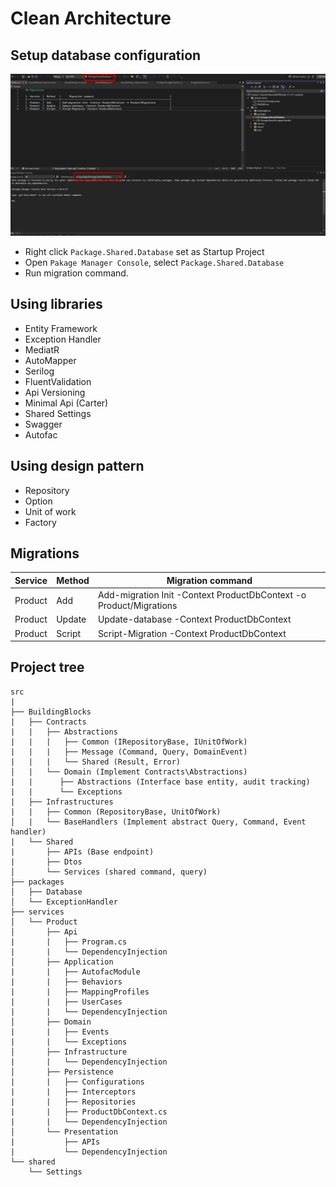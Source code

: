 ﻿# Clean Architecture


## Setup database configuration

![Sample image](https://github.com/long29103107/CleanArchitectureDDDTemple/blob/master/images/screenshot_1724580857.png)

-  Right click `Package.Shared.Database` set as Startup Project
-  Open `Pakage Manager Console`, select `Package.Shared.Database`
-  Run migration command.
	
## Using libraries
- Entity Framework
- Exception Handler
- MediatR
- AutoMapper
- Serilog
- FluentValidation
- Api Versioning
- Minimal Api (Carter)
- Shared Settings
- Swagger
- Autofac

## Using design pattern
- Repository
- Option
- Unit of work
- Factory

## Migrations

|  Service  |  Method   |      Migration command                                                      |
|-----------|-----------|-----------------------------------------------------------------------------|
|  Product  |  Add      | Add-migration Init -Context ProductDbContext -o Product/Migrations          | 
|  Product  |  Update   | Update-database -Context ProductDbContext                                   | 
|  Product  |  Script   | Script-Migration -Context ProductDbContext                                  | 

## Project tree
    src
    |
    ├── BuildingBlocks
    |   ├── Contracts  
    |   |   ├── Abstractions   
    |   |   |   ├── Common (IRepositoryBase, IUnitOfWork)
    |   |   |   ├── Message (Command, Query, DomainEvent)
    |   |   |   └── Shared (Result, Error)
    │   |   └── Domain (Implement Contracts\Abstractions)
    |   |      ├── Abstractions (Interface base entity, audit tracking)
    |   |      └── Exceptions
    |   ├── Infrastructures  
    |   |   ├── Common (RepositoryBase, UnitOfWork)
    │   |   └── BaseHandlers (Implement abstract Query, Command, Event handler)
    |   └── Shared  
    |       ├── APIs (Base endpoint)
    |       ├── Dtos
    │       └── Services (shared command, query)
    ├── packages                   
    │   ├── Database            
    │   └── ExceptionHandler    
    ├── services                   
    │   └── Product            
    │       ├── Api 
    |       |   ├── Program.cs
    |       |   └── DependencyInjection 
    │       ├── Application 
    |       |   ├── AutofacModule
    |       |   ├── Behaviors
    |       |   ├── MappingProfiles
    |       |   ├── UserCases
    |       |   └── DependencyInjection 
    │       ├── Domain 
    |       |   ├── Events
    |       |   └── Exceptions
    │       ├── Infrastructure 
    |       |   └── DependencyInjection 
    │       ├── Persistence 
    |       |   ├── Configurations
    |       |   ├── Interceptors
    |       |   ├── Repositories
    |       |   ├── ProductDbContext.cs
    |       |   └── DependencyInjection 
    │       └── Presentation  
    |           ├── APIs
    |           └── DependencyInjection 
    └── shared
        └── Settings  